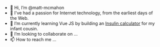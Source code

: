 - 👋 Hi, I’m @matt-mcmahon
- 👀 I've had a passion for Internet technology, from the earliest days of the Web. 
- 🌱 I’m currently learning Vue JS by building an [Insulin calculator](zensulin.app) for my infant cousin.
- 💞️ I’m looking to collaborate on ...
- 📫 How to reach me ...

<!---
matt-mcmahon/matt-mcmahon is a ✨ special ✨ repository because its `README.md` (this file) appears on your GitHub profile.
You can click the Preview link to take a look at your changes.
--->
